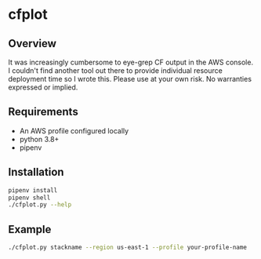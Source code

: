 # cfplot

## Overview

It was increasingly cumbersome to eye-grep CF output in the AWS console. I couldn't find another tool out there to provide individual resource deployment time so I wrote this. Please use at your own risk. No warranties expressed or implied.

## Requirements

* An AWS profile configured locally
* python 3.8+
* pipenv

## Installation

```bash
pipenv install
pipenv shell
./cfplot.py --help
```

## Example

```bash
./cfplot.py stackname --region us-east-1 --profile your-profile-name
```
